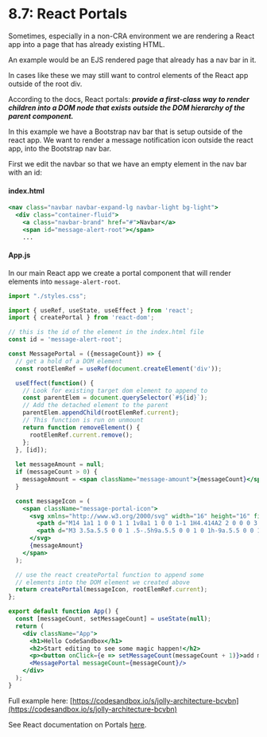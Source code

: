 # 8.7: React Portals

Sometimes, especially in a non-CRA environment we are rendering a React app into a page that has already existing HTML.

An example would be an EJS rendered page that already has a nav bar in it.

In cases like these we may still want to control elements of the React app outside of the root div.

According to the docs, React portals: _**provide a first-class way to render children into a DOM node that exists outside the DOM hierarchy of the parent component.**_

In this example we have a Bootstrap nav bar that is setup outside of the react app. We want to render a message notification icon outside the react app, into the Bootstrap nav bar.

First we edit the navbar so that we have an empty element in the nav bar with an id:

#### index.html

```jsx
<nav class="navbar navbar-expand-lg navbar-light bg-light">
  <div class="container-fluid">
    <a class="navbar-brand" href="#">Navbar</a>
    <span id="message-alert-root"></span>
    ...
```

#### App.js

In our main React app we create a portal component that will render elements into `message-alert-root`.

```jsx
import "./styles.css";

import { useRef, useState, useEffect } from 'react';
import { createPortal } from 'react-dom';

// this is the id of the element in the index.html file
const id = 'message-alert-root';

const MessagePortal = ({messageCount}) => {
  // get a hold of a DOM element
  const rootElemRef = useRef(document.createElement('div'));

  useEffect(function() {
    // Look for existing target dom element to append to
    const parentElem = document.querySelector(`#${id}`);
    // Add the detached element to the parent
    parentElem.appendChild(rootElemRef.current);
    // This function is run on unmount
    return function removeElement() {
      rootElemRef.current.remove();
    };
  }, [id]);
 
  let messageAmount = null;
  if (messageCount > 0) {
    messageAmount = <span className="message-amount">{messageCount}</span>;
  }

  const messageIcon = (
    <span className="message-portal-icon">
      <svg xmlns="http://www.w3.org/2000/svg" width="16" height="16" fill="currentColor" class="bi bi-chat-left-text" viewBox="0 0 16 16">
        <path d="M14 1a1 1 0 0 1 1 1v8a1 1 0 0 1-1 1H4.414A2 2 0 0 0 3 11.586l-2 2V2a1 1 0 0 1 1-1h12zM2 0a2 2 0 0 0-2 2v12.793a.5.5 0 0 0 .854.353l2.853-2.853A1 1 0 0 1 4.414 12H14a2 2 0 0 0 2-2V2a2 2 0 0 0-2-2H2z"/>
        <path d="M3 3.5a.5.5 0 0 1 .5-.5h9a.5.5 0 0 1 0 1h-9a.5.5 0 0 1-.5-.5zM3 6a.5.5 0 0 1 .5-.5h9a.5.5 0 0 1 0 1h-9A.5.5 0 0 1 3 6zm0 2.5a.5.5 0 0 1 .5-.5h5a.5.5 0 0 1 0 1h-5a.5.5 0 0 1-.5-.5z"/>
      </svg>
      {messageAmount}
    </span>
  );

  // use the react createPortal function to append some
  // elements into the DOM element we created above
  return createPortal(messageIcon, rootElemRef.current);
};

export default function App() {
  const [messageCount, setMessageCount] = useState(null);
  return (
    <div className="App">
      <h1>Hello CodeSandbox</h1>
      <h2>Start editing to see some magic happen!</h2>
      <p><button onClick={e => setMessageCount(messageCount + 1)}>add message</button></p>
      <MessagePortal messageCount={messageCount}/>
    </div>
  );
}
```

Full example here: [https://codesandbox.io/s/jolly-architecture-bcvbn](https://codesandbox.io/s/jolly-architecture-bcvbn)

See React documentation on Portals [here](https://reactjs.org/docs/portals.html).

